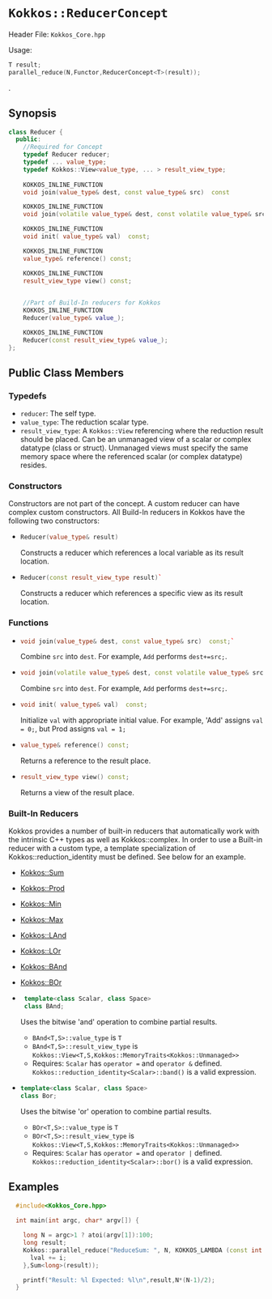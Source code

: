 # `Kokkos::ReducerConcept`

Header File: `Kokkos_Core.hpp`

Usage: 
  ```c++
  T result;
  parallel_reduce(N,Functor,ReducerConcept<T>(result));
  ```

. 

## Synopsis 
  ```c++
  class Reducer {
    public:
      //Required for Concept
      typedef Reducer reducer;
      typedef ... value_type;
      typedef Kokkos::View<value_type, ... > result_view_type;
      
      KOKKOS_INLINE_FUNCTION
      void join(value_type& dest, const value_type& src)  const

      KOKKOS_INLINE_FUNCTION
      void join(volatile value_type& dest, const volatile value_type& src) const;

      KOKKOS_INLINE_FUNCTION
      void init( value_type& val)  const;

      KOKKOS_INLINE_FUNCTION
      value_type& reference() const;

      KOKKOS_INLINE_FUNCTION
      result_view_type view() const;

      
      //Part of Build-In reducers for Kokkos
      KOKKOS_INLINE_FUNCTION
      Reducer(value_type& value_);

      KOKKOS_INLINE_FUNCTION
      Reducer(const result_view_type& value_);
  };
  ```

## Public Class Members

### Typedefs
   
 * `reducer`: The self type.
 * `value_type`: The reduction scalar type.
 * `result_view_type`: A `Kokkos::View` referencing where the reduction result should be placed. Can be an unmanaged view of a scalar or complex datatype (class or struct).  Unmanaged views must specify the same memory space where the referenced scalar (or complex datatype) resides.
### Constructors
 
 Constructors are not part of the concept. A custom reducer can have complex custom constructors. All Build-In reducers in Kokkos have the following two constructors:
 * ```c++
   Reducer(value_type& result)
   ```
   Constructs a reducer which references a local variable as its result location.  
 
 * ```c++
   Reducer(const result_view_type result)`
   ```
   Constructs a reducer which references a specific view as its result location.

### Functions

 * ```c++
   void join(value_type& dest, const value_type& src)  const;`
   ```
   Combine `src` into `dest`. For example, `Add` performs `dest+=src;`. 

 * ```c++
   void join(volatile value_type& dest, const volatile value_type& src) const;
   ```
   Combine `src` into `dest`. For example, `Add` performs `dest+=src;`. 

 * ```c++
   void init( value_type& val)  const;
   ```
   Initialize `val` with appropriate initial value. For example, 'Add' assigns `val = 0;`, but Prod assigns `val = 1;`   

 * ```c++
   value_type& reference() const;
   ```
   Returns a reference to the result place.

 * ```c++
   result_view_type view() const;
   ```
   Returns a view of the result place. 

### Built-In Reducers
Kokkos provides a number of built-in reducers that automatically work with the intrinsic C++ types as well as Kokkos::complex.  In order to use a Built-in reducer with a custom type, a template specialization of Kokkos::reduction_identity<CustomType> must be defined.  See below for an example.
 * [Kokkos::Sum](Kokkos%3A%3ASum)

 * [Kokkos::Prod](Kokkos%3A%3AProd)

 * [Kokkos::Min](Kokkos%3A%3AMin)

 * [Kokkos::Max](Kokkos%3A%3AMax)

 * [Kokkos::LAnd](Kokkos%3A%3ALAnd)

 * [Kokkos::LOr](Kokkos%3A%3ALOr)

 * [Kokkos::BAnd](Kokkos%3A%3ABAnd)

 * [Kokkos::BOr](Kokkos%3A%3ABOr)

* ```c++
   template<class Scalar, class Space>
   class BAnd;
   ```
   Uses the bitwise 'and' operation to combine partial results.
   * `BAnd<T,S>::value_type` is `T`
   * `BAnd<T,S>::result_view_type` is `Kokkos::View<T,S,Kokkos::MemoryTraits<Kokkos::Unmanaged>>`
   * Requires: `Scalar` has `operator =` and `operator &` defined. `Kokkos::reduction_identity<Scalar>::band()` is a valid expression. 

 * ```c++
   template<class Scalar, class Space>
   class Bor;
   ```
   Uses the bitwise 'or' operation to combine partial results.
   * `BOr<T,S>::value_type` is `T`
   * `BOr<T,S>::result_view_type` is `Kokkos::View<T,S,Kokkos::MemoryTraits<Kokkos::Unmanaged>>`
   * Requires: `Scalar` has `operator =` and `operator |` defined. `Kokkos::reduction_identity<Scalar>::bor()` is a valid expression. 

## Examples

  ```c++
    #include<Kokkos_Core.hpp>
    
    int main(int argc, char* argv[]) {

      long N = argc>1 ? atoi(argv[1]):100; 
      long result;
      Kokkos::parallel_reduce("ReduceSum: ", N, KOKKOS_LAMBDA (const int i, long& lval) {
        lval += i;
      },Sum<long>(result));

      printf("Result: %l Expected: %l\n",result,N*(N-1)/2);
    }
  ```

